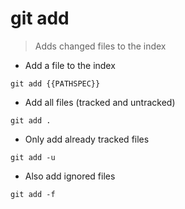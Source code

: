 # git add

> Adds changed files to the index

- Add a file to the index

`git add {{PATHSPEC}}`

- Add all files (tracked and untracked)

`git add .`

- Only add already tracked files

`git add -u`

- Also add ignored files

`git add -f`
